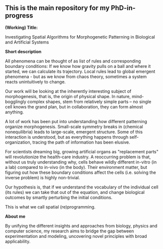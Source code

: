 ## This is the main repository for my PhD-in-progress

**(Working) Title:**

Investigating Spatial Algorithms for Morphogenetic Patterning in Biological and Artificial Systems

**Short description**


All phenomena can be thought of as list of rules and corresponding boundary conditions:
If we know how gravity pulls on a ball and where it started, we can calculate its trajectory. Local rules lead to global emergent phenomena - but as we know from chaos theory, sometimes a system reacts unintuitively to change.

Our work will be looking at the inherently interesting subject of morphogenesis, that is, the origin of physical shape. In nature, mind-bogglingly complex shapes, stem from relatively simple parts – no single cell knows the grand plan, but in collaboration, they can form almost anything.

A lot of work has been put into understanding how different patterning organize morphogenesis. Small-scale symmetry breaks in (chemical nonequilibria) leads to large-scale, emergent structure. Some of this interaction is understood, but as everything happens through self-organization, tracing the path of information has been elusive.

For scientists dreaming big, growing artificial organs as "replacement parts" will revolutionize the health-care industry. A reoccurring problem is that, without us truly understanding why, cells behave wildly different in-vitro (in a lab) compared to in-vivo (in the body). Their environment matter, but figuring out how these boundary conditions affect the cells (i.e. solving the inverse problem) is highly non-trivial. 


Our hypothesis is, that if we understand the vocabulary of the individual cell (its rules) we can take that out of the equation, and change biological outcomes by smartly perturbing the initial conditions. 

This is what we call spatial (re)programming.

**About me**

By unifying the different insights and approaches from biology, physics and computer science, my research aims to bridge the gap between experimentation and modeling, uncovering novel principles with broad applicability.
